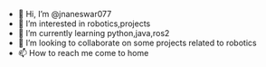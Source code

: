- 👋 Hi, I’m @jnaneswar077
- 👀 I’m interested in robotics,projects
- 🌱 I’m currently learning python,java,ros2
- 💞️ I’m looking to collaborate on some projects related to robotics
- 📫 How to reach me come to home

<!---
jnaneswar077/jnaneswar077 is a ✨ special ✨ repository because its `README.md` (this file) appears on your GitHub profile.
You can click the Preview link to take a look at your changes.
--->
